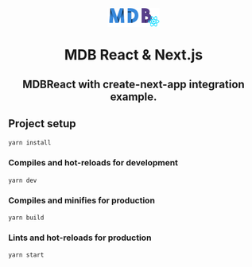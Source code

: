 <div align="center">
<img src='https://github.com/JakubChm/nextjs-mdbreact/blob/master/static/mdb-react-small.png?raw=true'  alt='mdbreact' align='center'>
<br/>
<h1>MDB React & Next.js</h1>
<h2>MDBReact with create-next-app integration example.</h2>

</div>

## Project setup

```
yarn install
```

### Compiles and hot-reloads for development

```
yarn dev
```

### Compiles and minifies for production

```
yarn build
```

### Lints and hot-reloads for production

```
yarn start
```
